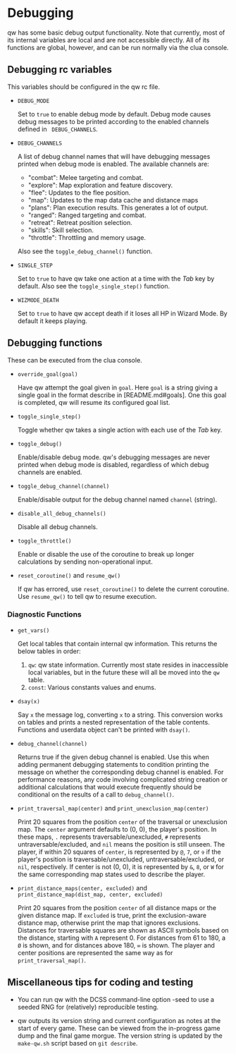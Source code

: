 # Debugging

qw has some basic debug output functionality. Note that currently, most of its
internal variables are local and are not accessible directly. All of its
functions are global, however, and can be run normally via the clua console.

## Debugging rc variables

This variables should be configured in the qw rc file.

* `DEBUG_MODE`

  Set to `true` to enable debug mode by default. Debug mode causes debug
  messages to be printed according to the enabled channels defined in
` DEBUG_CHANNELS`.

* `DEBUG_CHANNELS`

  A list of debug channel names that will have debugging messages printed when
  debug mode is enabled. The available channels are:

  + "combat": Melee targeting and combat.
  + "explore": Map exploration and feature discovery.
  + "flee": Updates to the flee position.
  + "map": Updates to the map data cache and distance maps
  + "plans": Plan execution results. This generates a lot of output.
  + "ranged": Ranged targeting and combat.
  + "retreat": Retreat position selection.
  + "skills": Skill selection.
  + "throttle": Throttling and memory usage.

  Also see the `toggle_debug_channel()` function.

* `SINGLE_STEP`

  Set to `true` to have qw take one action at a time with the *Tab* key by
  default. Also see the `toggle_single_step()` function.

* `WIZMODE_DEATH`

  Set to `true` to have qw accept death if it loses all HP in Wizard Mode. By
  default it keeps playing.

## Debugging functions

These can be executed from the clua console.

* `override_goal(goal)`

  Have qw attempt the goal given in `goal`. Here `goal` is a string giving a
  single goal in the format describe in [README.md#goals]. One this goal is
  completed, qw will resume its configured goal list.

* `toggle_single_step()`

  Toggle whether qw takes a single action with each use of the *Tab* key.

* `toggle_debug()`

  Enable/disable debug mode. qw's debugging messages are never printed when
  debug mode is disabled, regardless of which debug channels are enabled.

* `toggle_debug_channel(channel)`

  Enable/disable output for the debug channel named `channel` (string).

* `disable_all_debug_channels()`

  Disable all debug channels.

* `toggle_throttle()`

  Enable or disable the use of the coroutine to break up longer calculations by
  sending non-operational input.

* `reset_coroutine()` and `resume_qw()`

  If qw has errored, use `reset_coroutine()` to delete the current coroutine.
  Use `resume_qw()` to tell qw to resume execution.

### Diagnostic Functions

* `get_vars()`

  Get local tables that contain internal qw information. This returns the below
  tables in order:

  1. `qw`: qw state information. Currently most state resides in inaccessible
     local variables, but in the future these will all be moved into the `qw`
     table.
  2. `const`: Various constants values and enums.

* `dsay(x)`

  Say `x` the message log, converting `x` to a string. This conversion works
  on tables and prints a nested representation of the table contents. Functions
  and userdata object can't be printed with `dsay()`.

* `debug_channel(channel)`

  Returns true if the given debug channel is enabled. Use this when adding
  permanent debugging statements to condition printing the message on whether
  the corresponding debug channel is enabled. For performance reasons, any code
  involving complicated string creation or additional calculations that would
  execute frequently should be conditional on the results of a call to
  `debug_channel()`.

* `print_traversal_map(center)` and `print_unexclusion_map(center)`

  Print 20 squares from the position `center` of the traversal or unexclusion
  map. The `center` argument defaults to (0, 0), the player's position. In
  these maps, `.` represents traversable/unexcluded, `#` represents
  untraversable/excluded, and `nil` means the position is still unseen. The
  player, if within 20 squares of `center`, is represented by `@`, `7`, or `✞` if
  the player's position is traversable/unexcluded, untraversable/excluded, or
  `nil`, respectively. If center is not (0, 0), it is represented by `&`, `8`,
  or `W` for the same corresponding map states used to describe the player.

* `print_distance_maps(center, excluded)`
  and `print_distance_map(dist_map, center, excluded)`

  Print 20 squares from the position `center` of all distance maps or the given
  distance map. If `excluded` is true, print the exclusion-aware distance map,
  otherwise print the map that ignores exclusions. Distances for traversable
  squares are shown as ASCII symbols based on the distance, starting with `A`
  represent 0. For distances from 61 to 180, a `Ø` is shown, and for distances
  above 180, `∞` is shown. The player and center positions are represented the
  same way as for `print_traversal_map()`.


## Miscellaneous tips for coding and testing

* You can run qw with the DCSS command-line option -seed <n> to use a seeded
  RNG for (relatively) reproducible testing.

* qw outputs its version string and current configuration as notes at the start
  of every game. These can be viewed from the in-progress game dump and the
  final game morgue. The version string is updated by the `make-qw.sh` script
  based on `git describe`.
